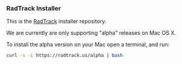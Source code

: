 ### RadTrack Installer

This is the [RadTrack](https://github.com/radiasoft/radtrack)
installer repository.

We are currently are only supporting "alpha" releases
on Mac OS X.

To install the alpha version on your Mac open a terminal,
and run:

```bash
curl -s -L https://radtrack.us/alpha | bash
```
